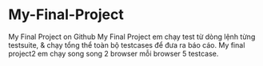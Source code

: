 # My-Final-Project
My Final Project on Github
My Final Project em chạy test từ dòng lệnh từng testsuite, & chạy tổng thể toàn bộ testcases để đưa ra báo cáo.
My final project2 em chạy song song 2 browser mỗi browser 5 testcase.
